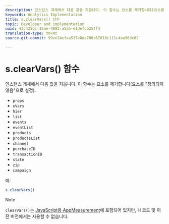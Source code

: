 ```yaml
---
description: 인스턴스 개체에서 다음 값을 지웁니다. 이 함수는 요소를 제거합니다(요소를 "정의되지 않음"으로 설정).
keywords: Analytics Implementation
title: s.clearVars() 함수
topic: Developer and implementation
uuid: 43c425bc-15ae-4892-a5a5-e1defcb25ff4
translation-type: tm+mt
source-git-commit: 99ee24efaa517e8da700c67818c111c4aa90dc02

---
```



# s.clearVars() 함수

인스턴스 개체에서 다음 값을 지웁니다. 이 함수는 요소를 제거합니다(요소를 "정의되지 않음"으로 설정).

* `props`
* `eVars`
* `hier`
* `list`
* `events`
* `eventList`
* `products`
* `productsList`
* `channel`
* `purchaseID`
* `transactionID`
* `state`
* `zip`
* `campaign`

예:

```js
s.clearVars()
```

>[!NOTE]
>
>`clearVars()`는 [JavaScript용 AppMeasurement](/help/implement/js-implementation/c-appmeasurement-js/appmeasure-mjs.md)에 포함되어 있지만, H 코드 및 이전 버전에서는 사용할 수 없습니다.


